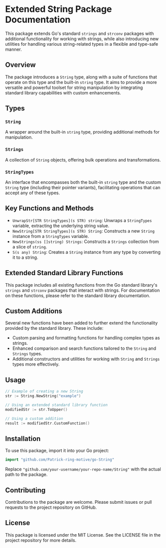 
# Extended String Package Documentation

This package extends Go's standard `strings` and `strconv` packages with additional functionality for working with strings, while also introducing new utilities for handling various string-related types in a flexible and type-safe manner.

## Overview

The package introduces a `String` type, along with a suite of functions that operate on this type and the built-in `string` type. It aims to provide a more versatile and powerful toolset for string manipulation by integrating standard library capabilities with custom enhancements.

## Types

### `String`

A wrapper around the built-in `string` type, providing additional methods for manipulation.

### `Strings`

A collection of `String` objects, offering bulk operations and transformations.

### `StringTypes`

An interface that encompasses both the built-in `string` type and the custom `String` type (including their pointer variants), facilitating operations that can accept any of these types.

## Key Functions and Methods

- `UnwrapStr[STR StringTypes](s STR) string`: Unwraps a `StringTypes` variable, extracting the underlying string value.
- `NewString[STR StringTypes](s STR) String`: Constructs a new `String` instance from a `StringTypes` variable.
- `NewStrings(ss []string) Strings`: Constructs a `Strings` collection from a slice of `string`.
- `S(s any) String`: Creates a `String` instance from any type by converting it to a string.

## Extended Standard Library Functions

This package includes all existing functions from the Go standard library's `strings` and `strconv` packages that interact with strings. For documentation on these functions, please refer to the standard library documentation.

## Custom Additions

Several new functions have been added to further extend the functionality provided by the standard library. These include:

- Custom parsing and formatting functions for handling complex types as strings.
- Enhanced comparison and search functions tailored to the `String` and `Strings` types.
- Additional constructors and utilities for working with `String` and `Strings` types more effectively.

## Usage

```go
// Example of creating a new String
str := String.NewString("example")

// Using an extended standard library function
modifiedStr := str.ToUpper()

// Using a custom addition
result := modifiedStr.CustomFunction()
```

## Installation

To use this package, import it into your Go project:

```go
import "github.com/Patrick-ring-motive/go-String"
```

Replace `"github.com/your-username/your-repo-name/String"` with the actual path to the package.

## Contributing

Contributions to the package are welcome. Please submit issues or pull requests to the project repository on GitHub.

## License

This package is licensed under the MIT License. See the LICENSE file in the project repository for more details.
